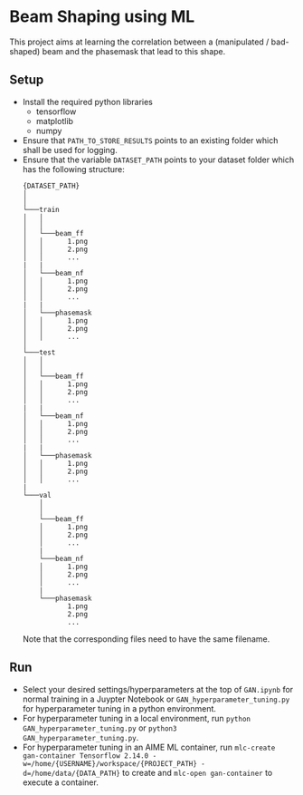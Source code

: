 # Beam Shaping using ML
This project aims at learning the correlation between a (manipulated / bad-shaped) beam and the phasemask that lead to this shape.

## Setup
- Install the required python libraries
    - tensorflow
    - matplotlib
    - numpy
- Ensure that `PATH_TO_STORE_RESULTS` points to an existing folder which shall be used for logging.
- Ensure that the variable `DATASET_PATH` points to your dataset folder which has the following structure:
    ```
    {DATASET_PATH}
    │
    │
    └───train
    │   │
    │   │
    │   └───beam_ff
    │   │      1.png
    │   │      2.png
    │   │      ...
    |   |
    │   └───beam_nf
    │   │      1.png
    │   │      2.png
    │   │      ...
    |   |
    │   └───phasemask
    │   │      1.png
    │   │      2.png
    │   │      ...
    │   
    └───test
    │   │
    │   │
    │   └───beam_ff
    │   │      1.png
    │   │      2.png
    │   │      ...
    |   |
    │   └───beam_nf
    │   │      1.png
    │   │      2.png
    │   │      ...
    |   |
    │   └───phasemask
    │   │      1.png
    │   │      2.png
    │   │      ...
    |
    └───val
        │
        │
        └───beam_ff
        │      1.png
        │      2.png
        │      ...
        |
        └───beam_nf
        │      1.png
        │      2.png
        │      ...
        |
        └───phasemask
               1.png
               2.png
               ...
    ```
    Note that the corresponding files need to have the same filename.

## Run
- Select your desired settings/hyperparameters at the top of `GAN.ipynb` for normal training in a Juypter Notebook or `GAN_hyperparameter_tuning.py` for hyperparameter tuning in a python environment.
- For hyperparameter tuning in a local environment, run `python GAN_hyperparameter_tuning.py` or `python3 GAN_hyperparameter_tuning.py`.
- For hyperparameter tuning in an AIME ML container, run `mlc-create gan-container Tensorflow 2.14.0 -w=/home/{USERNAME}/workspace/{PROJECT_PATH} -d=/home/data/{DATA_PATH}` to create and `mlc-open gan-container` to execute a container.
